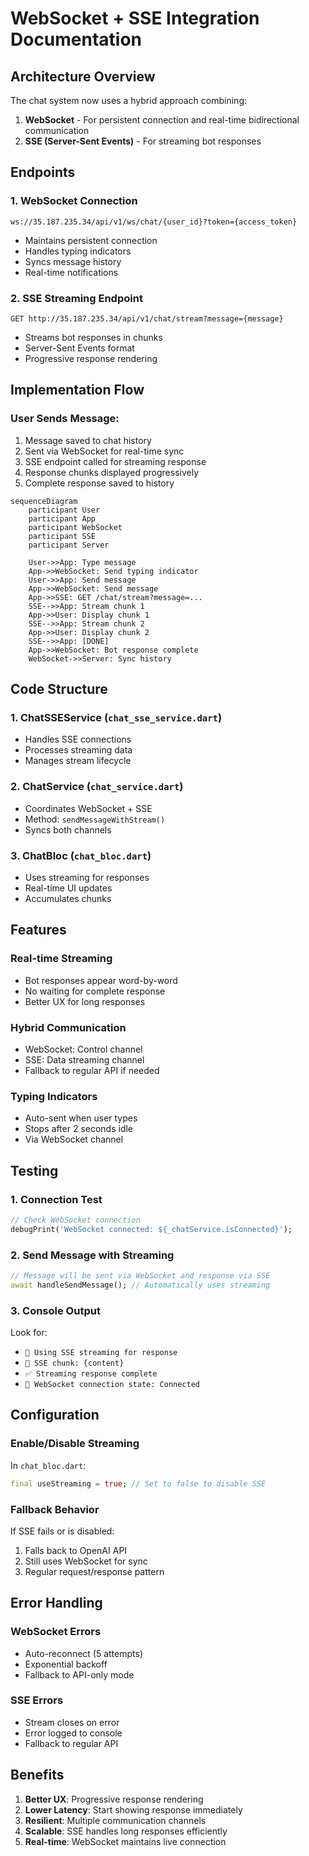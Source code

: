 # WebSocket + SSE Integration Documentation

## Architecture Overview

The chat system now uses a hybrid approach combining:
1. **WebSocket** - For persistent connection and real-time bidirectional communication
2. **SSE (Server-Sent Events)** - For streaming bot responses

## Endpoints

### 1. WebSocket Connection
```
ws://35.187.235.34/api/v1/ws/chat/{user_id}?token={access_token}
```
- Maintains persistent connection
- Handles typing indicators
- Syncs message history
- Real-time notifications

### 2. SSE Streaming Endpoint
```
GET http://35.187.235.34/api/v1/chat/stream?message={message}
```
- Streams bot responses in chunks
- Server-Sent Events format
- Progressive response rendering

## Implementation Flow

### User Sends Message:
1. Message saved to chat history
2. Sent via WebSocket for real-time sync
3. SSE endpoint called for streaming response
4. Response chunks displayed progressively
5. Complete response saved to history

```mermaid
sequenceDiagram
    participant User
    participant App
    participant WebSocket
    participant SSE
    participant Server
    
    User->>App: Type message
    App->>WebSocket: Send typing indicator
    User->>App: Send message
    App->>WebSocket: Send message
    App->>SSE: GET /chat/stream?message=...
    SSE-->>App: Stream chunk 1
    App->>User: Display chunk 1
    SSE-->>App: Stream chunk 2
    App->>User: Display chunk 2
    SSE-->>App: [DONE]
    App->>WebSocket: Bot response complete
    WebSocket->>Server: Sync history
```

## Code Structure

### 1. ChatSSEService (`chat_sse_service.dart`)
- Handles SSE connections
- Processes streaming data
- Manages stream lifecycle

### 2. ChatService (`chat_service.dart`)
- Coordinates WebSocket + SSE
- Method: `sendMessageWithStream()`
- Syncs both channels

### 3. ChatBloc (`chat_bloc.dart`)
- Uses streaming for responses
- Real-time UI updates
- Accumulates chunks

## Features

### Real-time Streaming
- Bot responses appear word-by-word
- No waiting for complete response
- Better UX for long responses

### Hybrid Communication
- WebSocket: Control channel
- SSE: Data streaming channel
- Fallback to regular API if needed

### Typing Indicators
- Auto-sent when user types
- Stops after 2 seconds idle
- Via WebSocket channel

## Testing

### 1. Connection Test
```dart
// Check WebSocket connection
debugPrint('WebSocket connected: ${_chatService.isConnected}');
```

### 2. Send Message with Streaming
```dart
// Message will be sent via WebSocket and response via SSE
await handleSendMessage(); // Automatically uses streaming
```

### 3. Console Output
Look for:
- `🌊 Using SSE streaming for response`
- `📝 SSE chunk: {content}`
- `✅ Streaming response complete`
- `🔌 WebSocket connection state: Connected`

## Configuration

### Enable/Disable Streaming
In `chat_bloc.dart`:
```dart
final useStreaming = true; // Set to false to disable SSE
```

### Fallback Behavior
If SSE fails or is disabled:
1. Falls back to OpenAI API
2. Still uses WebSocket for sync
3. Regular request/response pattern

## Error Handling

### WebSocket Errors
- Auto-reconnect (5 attempts)
- Exponential backoff
- Fallback to API-only mode

### SSE Errors
- Stream closes on error
- Error logged to console
- Fallback to regular API

## Benefits

1. **Better UX**: Progressive response rendering
2. **Lower Latency**: Start showing response immediately
3. **Resilient**: Multiple communication channels
4. **Scalable**: SSE handles long responses efficiently
5. **Real-time**: WebSocket maintains live connection